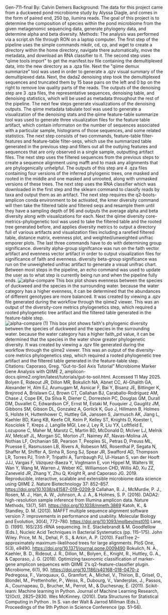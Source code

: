 Gen-711-final
By: Calvin Demers
Background: The data for this project came from a duckweed pond microbiome study by Alyssa Diagle, and comes in the form of paired end, 250 bp, ilumina reads. The goal of this project is to determine the composition of species within the pond microbiome from the given metagenomic sequencing data, generate phylogeny data, and determine alpha and beta diversity. 
Methods: The analysis was performed via a script.sh file through RON on a laptop computer. The first step of the pipeline uses the simple commands mkdir, cd, cp, and wget to create a directory within the home directory, navigate there automatically, move the metadata, and download an RNA classifier to it. The second step uses "qiime tools import" to get the manifest.tsv file containing the demultiplexed data, into the new directory as a .qza file. Next the "qiime demux summarize" tool was used in order to generate a .qzv visual summary of the demultiplexed data. Next, the dada2 denoising step took the demultiplexed sequences and truncated them by 15 base pairs on the left and 0 bp on the right to remove low quality parts of the reads. The outputs of the denoising step are 3 .qza files, the representative sequences, denoising table, and denoising statistics, which will be used as metadata throughout the rest of the pipeline. The next few steps generate visualizations of the denoising outputs. The qiime metadata tabulate tool was used to generate a visualization of the denoising stats and the qiime feature-table summarize tool was used to generate three visualization files for the feature table artifact, which contain informaton on the number of sequences associated with a particular sample, histograms of those sequences, and some related statistics. The next step consists of two commands, feature-table filter-features and feature-table filter-seqs, which use the summarized table generated in the previous step and filters out all the outlying features and sequences that are only observed in a single sample, outputting artifact files. The next step uses the filtered sequences from the previous steps to create a sequence alignment using mafft and to mask any alignments that are phylogenically unhelpful. The outputs of this step are 4 .qza files containing four versions of the inferred phylogenic trees, one masked and rooted in the middle and one masked and unrooted, along with unmasked versions of these trees. The next step uses the RNA classifier which was downloaded in the first step and the sklearn command to classify reads by taxa and output them as an artifact. The next step requires the q2-boots-amplicon conda environment to be activated, the kmer diversity command will then take the filtered table and filtered seqs and resample them until they have a sampling depth of 96 and outputs the average alpha and beta diversity along with visualizations for each. Next the qiime diversity core-metrics-phylogenetic tool was used to take the filtered table and the rooted tree generated before, and applies diversity metrics to output a directory full of various artifacts and visualization files including a rarefied filtered table, distance matrix, evenness plot, and weighted/unweighted unifrac emporer plots. The last three commands have to do with determining group significance. diversity alpha-group signifcance was run on the faith vector artifact and evenness vector artifact in order to output visualization files for significance of faith and evenness. diversity beta-group significance was run on the unweigheted unifrac artifact to generate a visual unifrac chart. Between most steps in the pipeline, an echo command was used to update the user as to what step is currently being run and when the pipeline fully ends. 
![alpha-compare](https://github.com/user-attachments/assets/e51aaa79-1cef-411e-b754-ab450717e473)
This box plot shows evenness between the species of duckweed and the species in the surrounding water. because the water category has a higher evenness, it can be determined that the abundances of different genotypes are more balanced. It was created by viewing a .qzv file generated during the workflow through the qiime2 viewer. This was an output of the diversity-core metrics phylogenetics step, which required a rooted phylogenetic tree artifact and the filtered table generated in the feature-table step.   
![alpha-compare (1)](https://github.com/user-attachments/assets/f97be0ae-d964-4af2-8c26-d8e8eacf49d1)
This box plot shows faith's phylogenic diversity between the species of duckweed and the species in the surrounding water. because the water category has a higher faith_pd value, it can be determined that the species in the water show greater phylogenetic diversity. It was created by viewing a .qzv file generated during the workflow through the qiime2 viewer. This was an output of the diversity-core metrics phylogenetics step, which required a rooted phylogenetic tree artifact and the filtered table generated in the feature-table step.   
Citations: 
Caporaso, Greg. “Gut-to-Soil Axis Tutorial” Microbiome Marker Gene Analysis with QIIME 2, amplicon-docs.qiime2.org/en/latest/tutorials/gut-to-soil.html. Accessed 11 May 2025. 
Bolyen E, Rideout JR, Dillon MR, Bokulich NA, Abnet CC, Al-Ghalith GA, Alexander H, Alm EJ, Arumugam M, Asnicar F, Bai Y, Bisanz JE, Bittinger K, Brejnrod A, Brislawn CJ, Brown CT, Callahan BJ, Caraballo-Rodríguez AM, Chase J, Cope EK, Da Silva R, Diener C, Dorrestein PC, Douglas GM, Durall DM, Duvallet C, Edwardson CF, Ernst M, Estaki M, Fouquier J, Gauglitz JM, Gibbons SM, Gibson DL, Gonzalez A, Gorlick K, Guo J, Hillmann B, Holmes S, Holste H, Huttenhower C, Huttley GA, Janssen S, Jarmusch AK, Jiang L, Kaehler BD, Kang KB, Keefe CR, Keim P, Kelley ST, Knights D, Koester I, Kosciolek T, Kreps J, Langille MGI, Lee J, Ley R, Liu YX, Loftfield E, Lozupone C, Maher M, Marotz C, Martin BD, McDonald D, McIver LJ, Melnik AV, Metcalf JL, Morgan SC, Morton JT, Naimey AT, Navas-Molina JA, Nothias LF, Orchanian SB, Pearson T, Peoples SL, Petras D, Preuss ML, Pruesse E, Rasmussen LB, Rivers A, Robeson MS, Rosenthal P, Segata N, Shaffer M, Shiffer A, Sinha R, Song SJ, Spear JR, Swafford AD, Thompson LR, Torres PJ, Trinh P, Tripathi A, Turnbaugh PJ, Ul-Hasan S, van der Hooft JJJ, Vargas F, Vázquez-Baeza Y, Vogtmann E, von Hippel M, Walters W, Wan Y, Wang M, Warren J, Weber KC, Williamson CHD, Willis AD, Xu ZZ, Zaneveld JR, Zhang Y, Zhu Q, Knight R, and Caporaso JG. 2019. Reproducible, interactive, scalable and extensible microbiome data science using QIIME 2. Nature Biotechnology 37: 852–857. https://doi.org/10.1038/s41587-019-0209-9
Callahan, B. J., McMurdie, P. J., Rosen, M. J., Han, A. W., Johnson, A. J. A., & Holmes, S. P. (2016). DADA2: high-resolution sample inference from Illumina amplicon data. Nature Methods, 13(7), 581. https://doi.org/10.1038/nmeth.3869
Katoh, K., & Standley, D. M. (2013). MAFFT multiple sequence alignment software version 7: improvements in performance and usability. Molecular Biology and Evolution, 30(4), 772–780. https://doi.org/10.1093/molbev/mst010
Lane, D. (1991). 16S/23S rRNA sequencing. In E. Stackebrandt & M. Goodfellow (Eds.), Nucleic Acid Techniques in Bacterial Systematics (pp. 115–175). John Wiley.
Price, M. N., Dehal, P. S., & Arkin, A. P. (2010). FastTree 2–approximately maximum-likelihood trees for large alignments. PloS One, 5(3), e9490. https://doi.org/10.1371/journal.pone.0009490
Bokulich, N. A., Kaehler, B. D., Rideout, J. R., Dillon, M., Bolyen, E., Knight, R., Huttley, G. A., & Caporaso, J. G. (2018). Optimizing taxonomic classification of marker-gene amplicon sequences with QIIME 2’s q2-feature-classifier plugin. Microbiome, 6(1), 90. https://doi.org/10.1186/s40168-018-0470-z
Pedregosa, F., Varoquaux, G., Gramfort, A., Michel, V., Thirion, B., Grisel, O., Blondel, M., Prettenhofer, P., Weiss, R., Dubourg, V., Vanderplas, J., Passos, A., Cournapeau, D., Brucher, M., Perrot, M., & Duchesnay, É. (2011). Scikit-learn: Machine learning in Python. Journal of Machine Learning Research, 12(Oct), 2825–2830.
Wes McKinney. (2010). Data Structures for Statistical Computing in Python . In S. van der Walt & Jarrod Millman (Eds.), Proceedings of the 9th Python in Science Conference (pp. 51–56).
